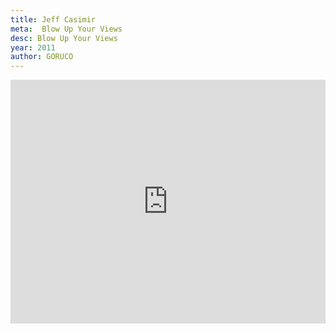```yaml
---
title: Jeff Casimir
meta:  Blow Up Your Views
desc: Blow Up Your Views
year: 2011
author: GORUCO
---
```


<iframe src="http://player.vimeo.com/video/27361482?byline=0&amp;portrait=0" width="100%" height="390px" frameborder="0" ></iframe>
